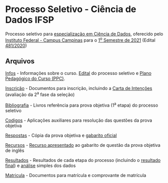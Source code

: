 # Processo Seletivo - Ciência de Dados IFSP

Processo seletivo para
[especialização em Ciência de Dados](https://portal.cmp.ifsp.edu.br/index.php/pos-graduacao/especializacao-em-ciencia-de-dados),
oferecido pelo
[Instituto Federal - Campus Campinas](https://portal.cmp.ifsp.edu.br/) para o
[1<sup>o</sup> Semestre de 2021](https://portal.cmp.ifsp.edu.br/index.php/pos-graduacao/especializacao-em-ciencia-de-dados/2-uncategorised/2285-especializacao-ciencia-de-dados-editais)
(Edital
[481/2020](https://drive.ifsp.edu.br/s/TkUiZv0DKUZf0rr/download?path=%2FEditais%2F2020%2FEditais%20REITORIA&files=Edital%20n.%20481-2020%20Ci%C3%AAncia%20de%20Dados_completo%20e%20assinado.pdf))

## Arquivos

[Infos](Infos/) - Informações sobre o curso. [Edital](Infos/Edital%20n.%20481-2020%20Ciência%20de%20Dados.pdf) do processo seletivo e [Plano Pedagógico do Curso (PPC)](Infos/PPC_Especializacao_CienciaDeDados_LatoSensu_IFSP_CMP_aprovado.pdf).

[Inscrição](Inscrição/) - Documentos para inscrição, incluindo a [Carta de Intenções](Inscrição/20210105_carta-intencoes-ciencia-dados-ifsp.pdf) (avaliação da 2<sup>a</sup> fase da seleção)

[Bibliografia](Bibliografia/) - Livros referência para prova objetiva (1<sup>a</sup> etapa) do processo seletivo

[Codigos](Codigos/) - Aplicações auxiliares para resolução das questões da prova objetiva

[Respostas](Respostas/) - Cópia da prova objetiva e [gabarito oficial](Respostas/gabarito.png)

[Recursos](Recursos/) - [Recurso apresentado](Recursos/20210331-ingles_questao_cartoon_assinado.pdf) ao gabarito de questão da prova objetiva de inglês

[Resultados](Resultados/) - Resultados de cada etapa do processo (incluindo o [resultado final](Resultados/20210412-resultado_final.pdf)) e [análise](Resultados/analise_resultados.ipynb) simples dos dados

[Matricula](Matricula/) - Documentos para matrícula e comprovante de matrícula

